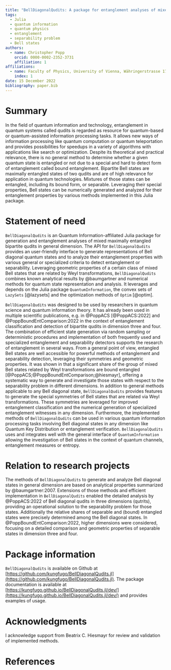 ```yaml
---
title: "BellDiagonalQudits: A package for entanglement analyses of mixed maximally entangled qudits"
tags:
  - Julia
  - quantum information
  - quantum physics
  - entanglement
  - separability problem
  - Bell states
authors:
  - name: Christopher Popp
    orcid: 0000-0002-2352-3731
    affiliation: 1
affiliations:
  - name: Faculty of Physics, University of Vienna, Währingerstrasse 17, 1090, Vienna Austria
    index: 1
date: 15 December 2022
bibliography: paper.bib
---
```


# Summary

In the field of quantum information and technology, entanglement in quantum
systems called qudits is regarded as resource for quantum-based or quantum-assisted
information processing tasks. It allows new ways of information processing like
quantum computation or quantum teleportation and provides possibilities for
speedups in a variety of algorithms with applications like search or optimization.
Despite its theoretical and practical relevance, there is no general method to determine whether a given
quantum state is entangled or not due to a special and hard to detect form of
entanglement called bound entanglement. Bipartite Bell states are maximally
entangled states of two qudits and are of high relevance for application in
quantum technologies. Mixtures of those states can be entangled, including its
bound form, or separable. Leveraging their special properties, Bell states can
be numerically generated and analyzed for their entanglement properties by
various methods implemented in this Julia package.

# Statement of need

`BellDiagonalQudits` is an Quantum Information-affiliated Julia package for generation and
entanglement analyses of mixed maximally entangled bipartite qudits in general
dimension. The API for `BellDiagonalQudits` provides an user-friendly interface
to generate representations of Bell diagonal quantum states and to analyze their
entanglement properties with various general or specialized criteria to detect
entanglement or separability. Leveraging geometric properties of a certain class
of mixed Bell states that are related by Weyl transformations,
`BellDiagonalQudits` combines known analytical results by @baumgartner and
numerical methods for quantum state representation and analysis. It leverages
and depends on the Julia package `QuantumInformation`, the convex sets of
`LazySets` [@lazysets] and the optimization methods of `Optim` [@optim].

`BellDiagonalQudits` was designed to be used by researchers in quantum science
and quantum information theory. It has already been used in multiple scientific
publications, e.g. in @PoppACS [@PoppACS:2022] and @PoppBoundEntComparison:2022 in the context of entanglement
classification and detection of bipartite qudits in dimension three and
four. The combination of efficient state generation via random sampling or
deterministic procedures and implementation of both frequently used and
specialized entanglement and separability detectors supports the research of
entanglement in several ways. From a general point of view, entangled Bell
states are well accessible for powerful methods of entanglement and
separability detection, leveraging their symmetries and geometric properties. It
was shown in that a significant share of the group of mixed Bell states related by Weyl transformations
are bound entangled [@PoppACS;@PoppBoundEntComparison;@hiesmayr], offering a systematic way to generate and investigate
those states with respect to the separability problem in different
dimensions. In addition to general methods applicable to any Bell diagonal state,
`BellDiagonalQudits` provides features to generate the special symmetries of Bell
states that are related via Weyl transformations. These symmetries are leveraged
for improved entanglement classification and the numerical generation of specialized
entanglement witnesses in any dimension. Furthermore, the implemented methods
of `BellDiagonalQudits` can be used in various quantum information processing
tasks involving Bell diagonal states in any dimension like Quantum Key Distribution
or entanglement verification. `BellDiagonalQudits` uses and integrates well with
the general interface of `QuantumInformation` allowing the investigation of Bell
states in the context of quantum channels, entanglement measures or entropy.

# Relation to research projects

The methods of `BellDiagonalQudits` to generate and analyze Bell diagonal states
in general dimension are based on analytical properties summarized by
@baumgartner:2007. Extensions of those methods and efficient implementation in
`BellDiagonalQudits` enabled the detailed analysis by @PoppACS:2022 of Bell diagonal
qudits in three dimensions (qutrits), providing an operational solution to the
separability problem for those states. Additionally the relative shares of
separable and (bound) entangled states were precisely determined among the Bell
diagonal states. In @PoppBoundEntComparison:2022, higher dimensions were
considered, focusing on a detailed comparison and geometric properties of
separable states in dimension three and four.

# Package information

`BellDiagonalQudits` is available on Github at [https://github.com/kungfugo/BellDiagonalQudits.jl](https://github.com/kungfugo/BellDiagonalQudits.jl). The package
documentation is available at [https://kungfugo.github.io/BellDiagonalQudits.jl/dev/](https://kungfugo.github.io/BellDiagonalQudits.jl/dev/) and
provides examples of usage.

# Acknowledgments

I acknowledge support from Beatrix C. Hiesmayr for review and validation of
implemented methods.

# References

